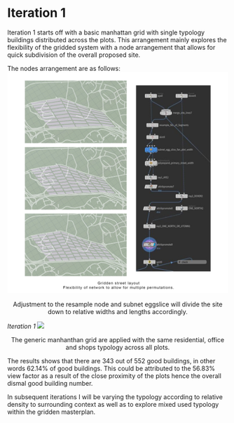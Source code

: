 
# Iteration 1

Iteration 1 starts off with a basic manhattan grid with single typology buildings distributed across the plots. This arrangement mainly explores the flexibility of the gridded system with a node arrangement that allows for quick subdivision of the overall proposed site.

The nodes arrangement are as follows:
![](imgs/1-1.jpg)
<p align="center"> Adjustment to the resample node and subnet eggslice will divide the site down to relative widths and lengths accordingly.

*Iteration 1*
![](imgs/1-2.jpg)
<p align="center"> The generic manhanthan grid are applied with the same residential, office and shops typology across all plots.
 
The results shows that there are 343 out of 552 good buildings, in other words 62.14% of good buildings. This could be attributed to the 56.83% view factor as a result of the close proximity of the plots hence the overall dismal good building number.

In subsequent iterations I will be varying the typology according to relative density to surrounding context as well as to explore mixed used typology within the gridden masterplan. 
